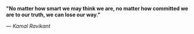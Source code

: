 **"No matter how smart we may think we are, no matter how committed we are to our truth, we can lose our way."**

— _Kamal Ravikant_
